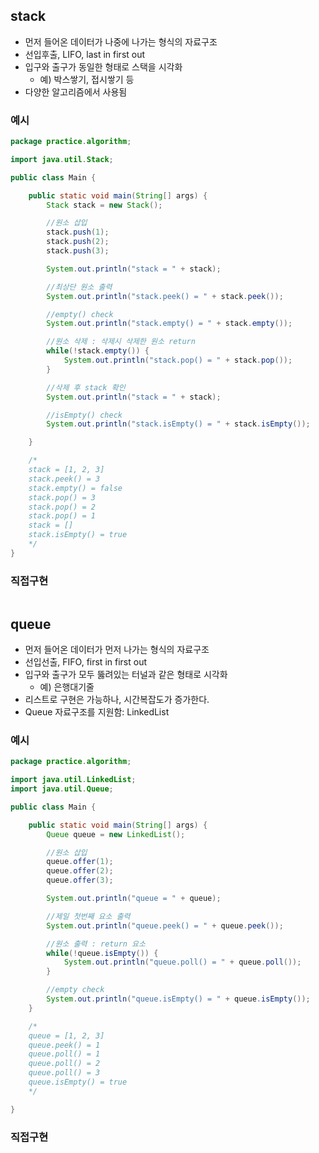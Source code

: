 ## stack

- 먼저 들어온 데이터가 나중에 나가는 형식의 자료구조
- 선입후출, LIFO, last in first out
- 입구와 출구가 동일한 형태로 스택을 시각화
  - 예) 박스쌓기, 접시쌓기 등
- 다양한 알고리즘에서 사용됨 

### 예시

```java
package practice.algorithm;

import java.util.Stack;

public class Main {

    public static void main(String[] args) {
        Stack stack = new Stack();

        //원소 삽입
        stack.push(1);
        stack.push(2);
        stack.push(3);

        System.out.println("stack = " + stack);

        //최상단 원소 출력
        System.out.println("stack.peek() = " + stack.peek());

        //empty() check
        System.out.println("stack.empty() = " + stack.empty());

        //원소 삭제 : 삭제시 삭제한 원소 return
        while(!stack.empty()) {
            System.out.println("stack.pop() = " + stack.pop());
        }

        //삭제 후 stack 확인
        System.out.println("stack = " + stack);

        //isEmpty() check
        System.out.println("stack.isEmpty() = " + stack.isEmpty());

    }

    /*
    stack = [1, 2, 3]
    stack.peek() = 3
    stack.empty() = false
    stack.pop() = 3
    stack.pop() = 2
    stack.pop() = 1
    stack = []
    stack.isEmpty() = true
    */
}

```

### 직접구현

```java

```


## queue

- 먼저 들어온 데이터가 먼저 나가는 형식의 자료구조
- 선입선출, FIFO, first in first out
- 입구와 출구가 모두 뚫려있는 터널과 같은 형태로 시각화
  - 예) 은행대기줄
- 리스트로 구현은 가능하나, 시간복잡도가 증가한다. 
- Queue 자료구조를 지원함: LinkedList

### 예시

```java
package practice.algorithm;

import java.util.LinkedList;
import java.util.Queue;

public class Main {

    public static void main(String[] args) {
        Queue queue = new LinkedList();

        //원소 삽입
        queue.offer(1);
        queue.offer(2);
        queue.offer(3);

        System.out.println("queue = " + queue);

        //제일 첫번째 요소 출력
        System.out.println("queue.peek() = " + queue.peek());

        //원소 출력 : return 요소
        while(!queue.isEmpty()) {
            System.out.println("queue.poll() = " + queue.poll());
        }

        //empty check
        System.out.println("queue.isEmpty() = " + queue.isEmpty());
    }

    /*
    queue = [1, 2, 3]
    queue.peek() = 1
    queue.poll() = 1
    queue.poll() = 2
    queue.poll() = 3
    queue.isEmpty() = true
    */

}

```

### 직접구현

```java

```
